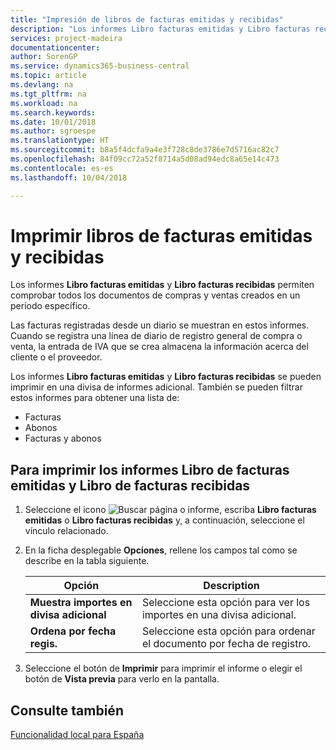 ```yaml
---
title: "Impresión de libros de facturas emitidas y recibidas"
description: "Los informes Libro facturas emitidas y Libro facturas recibidas permiten comprobar todos los documentos de compras y ventas creados en un periodo específico."
services: project-madeira
documentationcenter: 
author: SorenGP
ms.service: dynamics365-business-central
ms.topic: article
ms.devlang: na
ms.tgt_pltfrm: na
ms.workload: na
ms.search.keywords: 
ms.date: 10/01/2018
ms.author: sgroespe
ms.translationtype: HT
ms.sourcegitcommit: b8a5f4dcfa9a4e3f728c8de3786e7d5716ac82c7
ms.openlocfilehash: 84f09cc72a52f8714a5d08ad94edc8a65e14c473
ms.contentlocale: es-es
ms.lasthandoff: 10/04/2018

---
```

# <a name="print-sales-and-purchase-invoice-books"></a>Imprimir libros de facturas emitidas y recibidas
Los informes **Libro facturas emitidas** y **Libro facturas recibidas** permiten comprobar todos los documentos de compras y ventas creados en un periodo específico.  

Las facturas registradas desde un diario se muestran en estos informes. Cuando se registra una línea de diario de registro general de compra o venta, la entrada de IVA que se crea almacena la información acerca del cliente o el proveedor.  

Los informes **Libro facturas emitidas** y **Libro facturas recibidas** se pueden imprimir en una divisa de informes adicional. También se pueden filtrar estos informes para obtener una lista de:  

- Facturas  
- Abonos  
- Facturas y abonos  

## <a name="to-print-sales-invoice-book-and-purchase-invoice-book-reports"></a>Para imprimir los informes Libro de facturas emitidas y Libro de facturas recibidas  

1.  Seleccione el icono ![Buscar página o informe](../../media/ui-search/search_small.png "icono Buscar página o informe"), escriba **Libro facturas emitidas** o **Libro facturas recibidas** y, a continuación, seleccione el vínculo relacionado.  
2.  En la ficha desplegable **Opciones**, rellene los campos tal como se describe en la tabla siguiente.  

    |Opción|Description|  
    |-------------------------------------|---------------------------------------|  
    |**Muestra importes en divisa adicional**|Seleccione esta opción para ver los importes en una divisa adicional.|  
    |**Ordena por fecha regis.**|Seleccione esta opción para ordenar el documento por fecha de registro.|  

3.  Seleccione el botón de **Imprimir** para imprimir el informe o elegir el botón de **Vista previa** para verlo en la pantalla.  

## <a name="see-also"></a>Consulte también  
 [Funcionalidad local para España](spain-local-functionality.md)

